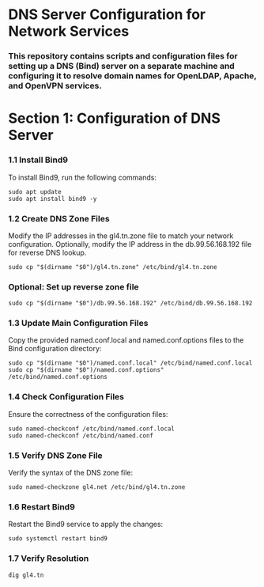 # DNS Server Configuration for Network Services
### This repository contains scripts and configuration files for setting up a DNS (Bind) server on a separate machine and configuring it to resolve domain names for OpenLDAP, Apache, and OpenVPN services.

# Section 1: Configuration of DNS Server
 ### 1.1 Install Bind9
 To install Bind9, run the following commands:
    
    sudo apt update
    sudo apt install bind9 -y
 ### 1.2 Create DNS Zone Files
  Modify the IP addresses in the gl4.tn.zone file to match your network configuration.
  Optionally, modify the IP address in the db.99.56.168.192 file for reverse DNS lookup. 
  
    sudo cp "$(dirname "$0")/gl4.tn.zone" /etc/bind/gl4.tn.zone
 ### Optional: Set up reverse zone file 
    sudo cp "$(dirname "$0")/db.99.56.168.192" /etc/bind/db.99.56.168.192
 ### 1.3 Update Main Configuration Files
 Copy the provided named.conf.local and named.conf.options files to the Bind configuration directory:

    sudo cp "$(dirname "$0")/named.conf.local" /etc/bind/named.conf.local
    sudo cp "$(dirname "$0")/named.conf.options" /etc/bind/named.conf.options
 ### 1.4 Check Configuration Files
Ensure the correctness of the configuration files:

    sudo named-checkconf /etc/bind/named.conf.local
    sudo named-checkconf /etc/bind/named.conf
 ### 1.5 Verify DNS Zone File
Verify the syntax of the DNS zone file:

    sudo named-checkzone gl4.net /etc/bind/gl4.tn.zone

 ### 1.6 Restart Bind9
 Restart the Bind9 service to apply the changes:

    sudo systemctl restart bind9



 ### 1.7 Verify Resolution
    dig gl4.tn
